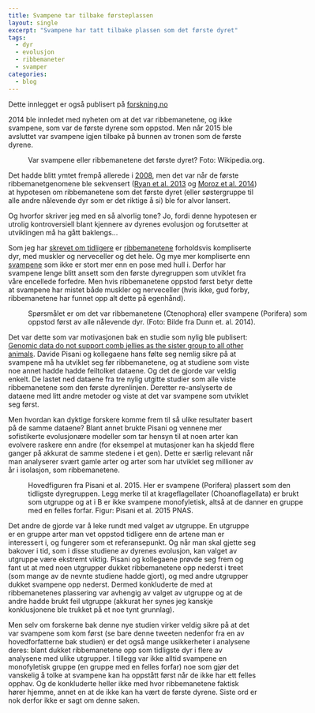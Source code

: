 ```yaml
---
title: Svampene tar tilbake førsteplassen
layout: single
excerpt: "Svampene har tatt tilbake plassen som det første dyret"
tags:
  - dyr
  - evolusjon
  - ribbemaneter
  - svamper
categories:
  - blog
---
```


Dette innlegget er også publisert på [forskning.no](http://forskning.no/blogg/jon-brates-blogg/svampene-tar-tilbake-forsteplassen)


2014 ble innledet med nyheten om at det var ribbemanetene, og ikke svampene, som var de første dyrene som oppstod. Men når 2015 ble avsluttet var svampene igjen tilbake på bunnen av tronen som de første dyrene.

<figure style="width: 580px" class="align-center">
<img src="{{ site.url }}{{ site.baseurl }}/assets/images/blog/svamp_ribbemanet.jpg" alt="">
  <figcaption>Var svampene eller ribbemanetene det første dyret? Foto: Wikipedia.org.</figcaption>
</figure>

Det hadde blitt ymtet frempå allerede i [2008](http://www.nature.com/nature/journal/v452/n7188/full/nature06614.html), men det var når de første ribbemanetgenomene ble sekvensert ([Ryan et al. 2013](http://www.sciencemag.org/content/342/6164/1242592.abstract?ijkey=ef767714a727b14866acaefa6b0ca7a9ad504f78&keytype2=tf_ipsecsha) og [Moroz et al. 2014](http://www.nature.com/nature/journal/v510/n7503/full/nature13400.html)) at hypotesen om ribbemanetene som det første dyret (eller søstergruppe til alle andre nålevende dyr som er det riktige å si) ble for alvor lansert.

Og hvorfor skriver jeg med en så alvorlig tone? Jo, fordi denne hypotesen er utrolig kontroversiell blant kjennere av dyrenes evolusjon og forutsetter at utviklingen må ha gått baklengs...

Som jeg har [skrevet om tidligere](http://forskning.no/content/var-forfaren-var-en-ribbemanet) er [ribbemanetene](https://no.wikipedia.org/wiki/Ribbemaneter) forholdsvis kompliserte dyr, med muskler og nerveceller og det hele. Og mye mer kompliserte enn [svampene](https://no.wikipedia.org/wiki/Svamper) som ikke er stort mer enn en pose med hull i. Derfor har svampene lenge blitt ansett som den første dyregruppen som utviklet fra våre encellede forfedre. Men hvis ribbemanetene oppstod først betyr dette at svampene har mistet både muskler og nerveceller (hvis ikke, gud forby, ribbemanetene har funnet opp alt dette på egenhånd).

<figure style="width: 580px" class="align-center">
  <img src="{{ site.url }}{{ site.baseurl }}/assets/images/blog/Screen-Shot-2016-01-06-at-09.54_600px.jpg" alt="">
  <figcaption>Spørsmålet er om det var ribbemanetene (Ctenophora) eller svampene (Porifera) som oppstod først av alle nålevende dyr. (Foto: Bilde fra Dunn et. al. 2014).</figcaption>
</figure>

Det var dette som var motivasjonen bak en studie som nylig ble publisert: [Genomic data do not support comb jellies as the sister group to all other animals](http://www.pnas.org/content/112/50/15402). Davide Pisani og kollegaene hans følte seg nemlig sikre på at svampene må ha utviklet seg før ribbemanetene, og at studiene som viste noe annet hadde hadde feiltolket dataene. Og det de gjorde var veldig enkelt. De lastet ned dataene fra tre nylig utgitte studier som alle viste ribbemanetene som den første dyrenlinjen. Deretter re-anslyserte de dataene med litt andre metoder og viste at det var svampene som utviklet seg først.

Men hvordan kan dyktige forskere komme frem til så ulike resultater basert på de samme dataene? Blant annet brukte Pisani og vennene mer sofistikerte evolusjonære modeller som tar hensyn til at noen arter kan evolvere raskere enn andre (for eksempel at mutasjoner kan ha skjedd flere ganger på akkurat de samme stedene i et gen). Dette er særlig relevant når man analyserer svært gamle arter og arter som har utviklet seg millioner av år i isolasjon, som ribbemanetene.

<figure style="width: 580px" class="align-center">
  <img src="{{ site.url }}{{ site.baseurl }}/assets/images/blog/Pisani.png" alt="">
  <figcaption>Hovedfiguren fra Pisani et al. 2015. Her er svampene (Porifera) plassert som den tidligste dyregruppen. Legg merke til at krageflagellater (Choanoflagellata) er brukt som utgruppe og at i B er ikke svampene monofyletisk, altså at de danner en gruppe med en felles forfar. Figur: Pisani et al. 2015 PNAS.</figcaption>
</figure>

Det andre de gjorde var å leke rundt med valget av utgruppe. En utgruppe er en gruppe arter man vet oppstod tidligere enn de artene man er interessert i, og fungerer som et referansepunkt. Og når man skal gjette seg bakover i tid, som i disse studiene av dyrenes evolusjon, kan valget av utgruppe være ekstremt viktig. Pisani og kollegaene prøvde seg frem og fant ut at med noen utgrupper dukket ribbemanetene opp nederst i treet (som mange av de nevnte studiene hadde gjort), og med andre utgrupper dukket svampene opp nederst. Dermed konkluderte de med at ribbemanetenes plassering var avhengig av valget av utgruppe og at de andre hadde brukt feil utgruppe (akkurat her synes jeg kanskje konklusjonene ble trukket på et noe tynt grunnlag).

Men selv om forskerne bak denne nye studien virker veldig sikre på at det var svampene som kom først (se bare denne tweeten nedenfor fra en av hovedforfatterne bak studien) er det også mange usikkerheter i analysene deres: blant dukket ribbemanetene opp som tidligste dyr i flere av analysene med ulike utgrupper. I tillegg var ikke alltid svampene en monofyletisk gruppe (en gruppe med en felles forfar) noe som gjør det vanskelig å tolke at svampene kan ha oppstått først når de ikke har ett felles opphav. Og de konkluderte heller ikke med hvor ribbemanetene faktisk hører hjemme, annet en at de ikke kan ha vært de første dyrene. Siste ord er nok derfor ikke er sagt om denne saken.

<figure style="width: 580px" class="align-center">
  <img src="{{ site.url }}{{ site.baseurl }}/assets/images/blog/tweet.png" alt="">
</figure>
